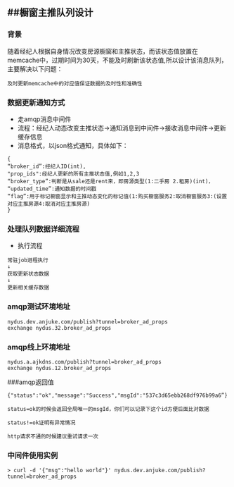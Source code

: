 ##橱窗主推队列设计
---

### 背景

随着经纪人根据自身情况改变房源橱窗和主推状态，而该状态值放置在memcache中，过期时间为30天，不能及时刷新该状态值,所以设计该消息队列，主要解决以下问题：
```
及时更新memcache中的对应值保证数据的及时性和准确性
```

### 数据更新通知方式
* 走amqp消息中间件
* 流程：经纪人动态改变主推状态->通知消息到中间件->接收消息中间件->更新缓存信息
* 消息格式，以json格式通知，具体如下：
```
{
“broker_id”:经纪人ID(int),
"prop_ids":经纪人更新的所有主推状态值,例如1,2,3
“broker_type”:判断是从sale还是rent来，即房源类型(1:二手房 2.租房)(int)，
“updated_time”:通知数据的时间戳
“flag”:用于标记橱窗显示和主推动态变化的标记值(1:购买橱窗服务2:取消橱窗服务3:(设置对应主推房源4:取消对应主推房源)
} 
```


### 处理队列数据详细流程
* 执行流程

```
常驻job进程执行
↓
获取更新状态数据
↓
更新相关缓存数据
```

### amqp测试环境地址
```
nydus.dev.anjuke.com/publish?tunnel=broker_ad_props
exchange nydus.32.broker_ad_props
```

### amqp线上环境地址
```
nydus.a.ajkdns.com/publish?tunnel=broker_ad_props
exchange nydus.12.broker_ad_props
```

###amqp返回值
```
{"status":"ok","message":"Success","msgId":"537c3d65ebb268df976b99a6”}

status=ok的时候会返回全局唯一的msgId，你们可以记录下这个id方便后面比对数据

status!=ok证明有异常情况

http请求不通的时候建议重试请求一次
```

### 中间件使用实例
```
> curl -d '{"msg":"hello world"}' nydus.dev.anjuke.com/publish?tunnel=broker_ad_props
```

